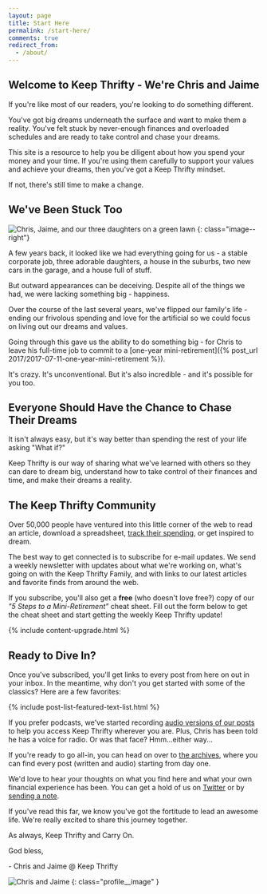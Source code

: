 ```yaml
---
layout: page
title: Start Here
permalink: /start-here/
comments: true
redirect_from:
  - /about/
---
```


## Welcome to Keep Thrifty - We're Chris and Jaime

If you're like most of our readers, you're looking to do something different.

You've got big dreams underneath the surface and want to make them a reality. You've felt stuck by never-enough finances and overloaded schedules and are ready to take control and chase your dreams.

This site is a resource to help you be diligent about how you spend your money and your time. If you're using them carefully to support your values and achieve your dreams, then you've got a Keep Thrifty mindset.

If not, there's still time to make a change.

## We've Been Stuck Too

![Chris, Jaime, and our three daughters on a green lawn]({{site.url}}/assets/img/our-family.jpg)
{: class="image--right"}

A few years back, it looked like we had everything going for us - a stable corporate job, three adorable daughters, a house in the suburbs, two new cars in the garage, and a house full of stuff.

But outward appearances can be deceiving. Despite all of the things we had, we were lacking something big - happiness.

Over the course of the last several years, we've flipped our family's life - ending our frivolous spending and love for the artificial so we could focus on living out our dreams and values.

Going through this gave us the ability to do something big - for Chris to leave his full-time job to commit to a [one-year mini-retirement]({% post_url 2017/2017-07-11-one-year-mini-retirement %}).

It's crazy. It's unconventional. But it's also incredible - and it's possible for you too.

## Everyone Should Have the Chance to Chase Their Dreams

It isn't always easy, but it's way better than spending the rest of your life asking "What if?"

Keep Thrifty is our way of sharing what we've learned with others so they can dare to dream big, understand how to take control of their finances and time, and make their dreams a reality.

## The Keep Thrifty Community

Over 50,000 people have ventured into this little corner of the web to read an article, download a spreadsheet, [track their spending](https://thrifty.keepthrifty.com), or get inspired to dream.

The best way to get connected is to subscribe for e-mail updates. We send a weekly newsletter with updates about what we're working on, what's going on with the Keep Thrifty Family, and with links to our latest articles and favorite finds from around the web.

If you subscribe, you'll also get a __free__ (who doesn't love free?) copy of our _"5 Steps to a Mini-Retirement"_ cheat sheet. Fill out the form below to get the cheat sheet and start getting the weekly Keep Thrifty update!

<div class="boxed">
{% include content-upgrade.html %}
</div>

## Ready to Dive In?

Once you've subscribed, you'll get links to every post from here on out in your inbox. In the meantime, why don't you get started with some of the classics? Here are a few favorites:

{% include post-list-featured-text-list.html %}

If you prefer podcasts, we've started recording [audio versions of our posts]({{site.url}}/audio/) to help you access Keep Thrifty wherever you are. Plus, Chris has been told he has a voice for radio. Or was that face? Hmm...either way...

If you're ready to go all-in, you can head on over to [the archives]({{site.url}}/archive/), where you can find every post (written and audio) starting from day one.

We'd love to hear your thoughts on what you find here and what your own financial experience has been. You can get a hold of us on [Twitter](https://www.twitter.com/keepthrifty/) or by [sending a note]({{site.url}}/work-with-me/#contact).

If you've read this far, we know you've got the fortitude to lead an awesome life. We're really excited to share this journey together.

As always, Keep Thrifty and Carry On.

God bless,

\- Chris and Jaime @ Keep Thrifty

![Chris and Jaime]({{site.url}}/assets/img/chris-and-jaime-keep-thrifty.jpg)
{: class="profile__image" }
